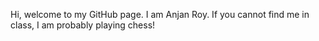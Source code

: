 Hi, welcome to my GitHub page. I am Anjan Roy. 
If you cannot find me in class, I am probably playing chess!

<!---
Anjan14/Anjan14 is a ✨ special ✨ repository because its `README.md` (this file) appears on your GitHub profile.
You can click the Preview link to take a look at your changes.
--->
